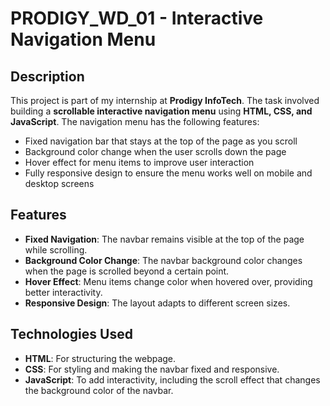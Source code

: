 # PRODIGY_WD_01 - Interactive Navigation Menu

## Description

This project is part of my internship at **Prodigy InfoTech**. The task involved building a **scrollable interactive navigation menu** using **HTML, CSS, and JavaScript**. The navigation menu has the following features:

- Fixed navigation bar that stays at the top of the page as you scroll
- Background color change when the user scrolls down the page
- Hover effect for menu items to improve user interaction
- Fully responsive design to ensure the menu works well on mobile and desktop screens

## Features

- **Fixed Navigation**: The navbar remains visible at the top of the page while scrolling.
- **Background Color Change**: The navbar background color changes when the page is scrolled beyond a certain point.
- **Hover Effect**: Menu items change color when hovered over, providing better interactivity.
- **Responsive Design**: The layout adapts to different screen sizes.

## Technologies Used

- **HTML**: For structuring the webpage.
- **CSS**: For styling and making the navbar fixed and responsive.
- **JavaScript**: To add interactivity, including the scroll effect that changes the background color of the navbar.


